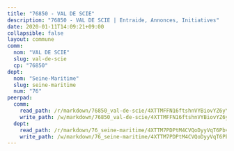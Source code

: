 ```yaml
---
title: "76850 - VAL DE SCIE"
description: "76850 - VAL DE SCIE | Entraide, Annonces, Initiatives"
date: 2020-01-11T14:09:21+09:00
collapsible: false
layout: commune
comm:
  nom: "VAL DE SCIE"
  slug: val-de-scie
  cp: "76850"
dept:
  nom: "Seine-Maritime"
  slug: seine-maritime
  num: "76"
peerpad:
  comm:
    read_path: /r/markdown/76850_val-de-scie/4XTTMFFN16ftshnVYBiovYZ6yYWFvhmLVmxJzuz4vAMZBgEcp
    write_path: /w/markdown/76850_val-de-scie/4XTTMFFN16ftshnVYBiovYZ6yYWFvhmLVmxJzuz4vAMZBgEcp-K3TgTmeJ4sL2eKoCw9swNghkSv3zzgtpG53PpvE7PDq1hkLTKeF4gDrjyxM3vDfWxB9b63pBSyWwTWSqYPzkhx5nkYCEhb2yMw7LNCR9QzuRfQ9pE4N2s7m4q6V3eJXyy2FWwwBE
  dept:
    read_path: /r/markdown/76_seine-maritime/4XTTM7PDPtM4CVQoDyyVqT6Pbvj1SVtndpXJdTDsc7xwdMTdt
    write_path: /w/markdown/76_seine-maritime/4XTTM7PDPtM4CVQoDyyVqT6Pbvj1SVtndpXJdTDsc7xwdMTdt-K3TgUmo7Qwp8ZQz8qKFjC8WCY27ypEpX2c8BXeSV9rrPY1zRZn2SrYwkBXF8VnHkcepiXsccFfKHYuT2JNgSMXxLRaUGRu6o5B3BB15nZxEho97cTz3yC4eRTX4hZM1hcyAZrn8r
---
```


